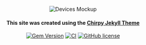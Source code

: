<div align="center">

  ![Devices Mockup](https://chirpy-img.netlify.app/commons/devices-mockup.png)

  #### This site was created using the [Chirpy Jekyll Theme][Ref]

  [![Gem Version](https://img.shields.io/gem/v/jekyll-theme-chirpy?color=brightgreen)](https://rubygems.org/gems/jekyll-theme-chirpy) [![CI](https://github.com/cotes2020/jekyll-theme-chirpy/actions/workflows/ci.yml/badge.svg)](https://github.com/cotes2020/jekyll-theme-chirpy/actions/workflows/ci.yml) [![GitHub license](https://img.shields.io/github/license/cotes2020/jekyll-theme-chirpy.svg)](https://github.com/cotes2020/jekyll-theme-chirpy/blob/master/LICENSE)


</div>

[Ref]: https://github.com/cotes2020/jekyll-theme-chirpy